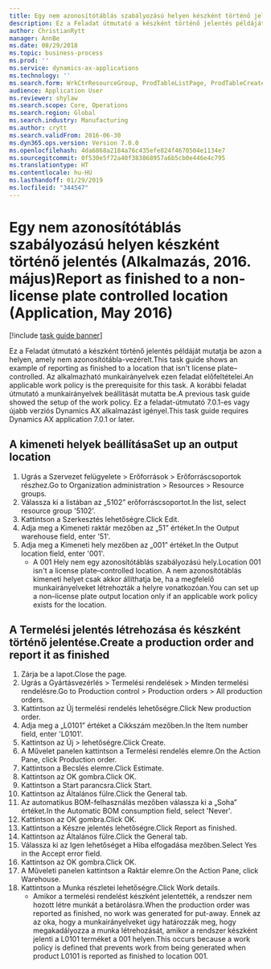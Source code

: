 ```yaml
---
title: Egy nem azonosítótáblás szabályozású helyen készként történő jelentés (Alkalmazás, 2016. május)
description: Ez a Feladat útmutató a készként történő jelentés példáját mutatja be azon a helyen, amely nem azonosítótábla-vezérelt.
author: ChristianRytt
manager: AnnBe
ms.date: 08/29/2018
ms.topic: business-process
ms.prod: ''
ms.service: dynamics-ax-applications
ms.technology: ''
ms.search.form: WrkCtrResourceGroup, ProdTableListPage, ProdTableCreate, InventItemIdLookupPurchase, ProdParmCostEstimation, ProdParmStartUp, ProdParmReportFinished, WHSWorkTable
audience: Application User
ms.reviewer: shylaw
ms.search.scope: Core, Operations
ms.search.region: Global
ms.search.industry: Manufacturing
ms.author: crytt
ms.search.validFrom: 2016-06-30
ms.dyn365.ops.version: Version 7.0.0
ms.openlocfilehash: 4da6868a2184a76c435efe824f4670504e1134e7
ms.sourcegitcommit: 0f530e5f72a40f383868957a6b5cb0e446e4c795
ms.translationtype: HT
ms.contentlocale: hu-HU
ms.lasthandoff: 01/29/2019
ms.locfileid: "344547"
---
```

# <a name="report-as-finished-to-a-non-license-plate-controlled-location--application-may-2016"></a><span data-ttu-id="fbe2f-103">Egy nem azonosítótáblás szabályozású helyen készként történő jelentés (Alkalmazás, 2016. május)</span><span class="sxs-lookup"><span data-stu-id="fbe2f-103">Report as finished to a non-license plate controlled location  (Application, May 2016)</span></span>

[!include [task guide banner](../../includes/task-guide-banner.md)]

<span data-ttu-id="fbe2f-104">Ez a Feladat útmutató a készként történő jelentés példáját mutatja be azon a helyen, amely nem azonosítótábla-vezérelt.</span><span class="sxs-lookup"><span data-stu-id="fbe2f-104">This task guide shows an example of reporting as finished to a location that isn't license plate–controlled.</span></span> <span data-ttu-id="fbe2f-105">Az alkalmazható munkairányelvek ezen feladat előfeltételei.</span><span class="sxs-lookup"><span data-stu-id="fbe2f-105">An applicable work policy is the prerequisite for this task.</span></span> <span data-ttu-id="fbe2f-106">A korábbi feladat útmutató a munkairányelvek beállítását mutatta be.</span><span class="sxs-lookup"><span data-stu-id="fbe2f-106">A previous task guide showed the setup of the work policy.</span></span> <span data-ttu-id="fbe2f-107">Ez a feladat-útmutató 7.0.1-es vagy újabb verziós Dynamics AX alkalmazást igényel.</span><span class="sxs-lookup"><span data-stu-id="fbe2f-107">This task guide requires Dynamics AX application 7.0.1 or later.</span></span>




## <a name="set-up-an-output-location"></a><span data-ttu-id="fbe2f-108">A kimeneti helyek beállítása</span><span class="sxs-lookup"><span data-stu-id="fbe2f-108">Set up an output location</span></span>
1. <span data-ttu-id="fbe2f-109">Ugrás a Szervezet felügyelete > Erőforrások > Erőforráscsoportok részhez.</span><span class="sxs-lookup"><span data-stu-id="fbe2f-109">Go to Organization administration > Resources > Resource groups.</span></span>
2. <span data-ttu-id="fbe2f-110">Válassza ki a listában az „5102” erőforráscsoportot.</span><span class="sxs-lookup"><span data-stu-id="fbe2f-110">In the list, select resource group '5102'.</span></span>
3. <span data-ttu-id="fbe2f-111">Kattintson a Szerkesztés lehetőségre.</span><span class="sxs-lookup"><span data-stu-id="fbe2f-111">Click Edit.</span></span>
4. <span data-ttu-id="fbe2f-112">Adja meg a Kimeneti raktár mezőben az „51” értéket.</span><span class="sxs-lookup"><span data-stu-id="fbe2f-112">In the Output warehouse field, enter '51'.</span></span>
5. <span data-ttu-id="fbe2f-113">Adja meg a Kimeneti hely mezőben az „001” értéket.</span><span class="sxs-lookup"><span data-stu-id="fbe2f-113">In the Output location field, enter '001'.</span></span>
    * <span data-ttu-id="fbe2f-114">A 001 Hely nem egy azonosítótáblás szabályozású hely.</span><span class="sxs-lookup"><span data-stu-id="fbe2f-114">Location 001 isn't a license plate–controlled location.</span></span> <span data-ttu-id="fbe2f-115">A nem azonosítótáblás kimeneti helyet csak akkor állíthatja be, ha a megfelelő munkairányelveket létrehozták a helyre vonatkozóan.</span><span class="sxs-lookup"><span data-stu-id="fbe2f-115">You can set up a non–license plate output location only if an applicable work policy exists for the location.</span></span>  

## <a name="create-a-production-order-and-report-it-as-finished"></a><span data-ttu-id="fbe2f-116">A Termelési jelentés létrehozása és készként történő jelentése.</span><span class="sxs-lookup"><span data-stu-id="fbe2f-116">Create a production order and report it as finished</span></span>
1. <span data-ttu-id="fbe2f-117">Zárja be a lapot.</span><span class="sxs-lookup"><span data-stu-id="fbe2f-117">Close the page.</span></span>
2. <span data-ttu-id="fbe2f-118">Ugrás a Gyártásvezérlés > Termelési rendelések > Minden termelési rendelésre.</span><span class="sxs-lookup"><span data-stu-id="fbe2f-118">Go to Production control > Production orders > All production orders.</span></span>
3. <span data-ttu-id="fbe2f-119">Kattintson az Új termelési rendelés lehetőségre.</span><span class="sxs-lookup"><span data-stu-id="fbe2f-119">Click New production order.</span></span>
4. <span data-ttu-id="fbe2f-120">Adja meg a „L0101” értéket a Cikkszám mezőben.</span><span class="sxs-lookup"><span data-stu-id="fbe2f-120">In the Item number field, enter 'L0101'.</span></span>
5. <span data-ttu-id="fbe2f-121">Kattintson az Új > lehetőségre.</span><span class="sxs-lookup"><span data-stu-id="fbe2f-121">Click Create.</span></span>
6. <span data-ttu-id="fbe2f-122">A Művelet panelen kattintson a Termelési rendelés elemre.</span><span class="sxs-lookup"><span data-stu-id="fbe2f-122">On the Action Pane, click Production order.</span></span>
7. <span data-ttu-id="fbe2f-123">Kattintson a Becslés elemre.</span><span class="sxs-lookup"><span data-stu-id="fbe2f-123">Click Estimate.</span></span>
8. <span data-ttu-id="fbe2f-124">Kattintson az OK gombra.</span><span class="sxs-lookup"><span data-stu-id="fbe2f-124">Click OK.</span></span>
9. <span data-ttu-id="fbe2f-125">Kattintson a Start parancsra.</span><span class="sxs-lookup"><span data-stu-id="fbe2f-125">Click Start.</span></span>
10. <span data-ttu-id="fbe2f-126">Kattintson az Általános fülre.</span><span class="sxs-lookup"><span data-stu-id="fbe2f-126">Click the General tab.</span></span>
11. <span data-ttu-id="fbe2f-127">Az automatikus BOM-felhasználás mezőben válassza ki a „Soha” értéket.</span><span class="sxs-lookup"><span data-stu-id="fbe2f-127">In the Automatic BOM consumption field, select 'Never'.</span></span>
12. <span data-ttu-id="fbe2f-128">Kattintson az OK gombra.</span><span class="sxs-lookup"><span data-stu-id="fbe2f-128">Click OK.</span></span>
13. <span data-ttu-id="fbe2f-129">Kattintson a Készre jelentés lehetőségre.</span><span class="sxs-lookup"><span data-stu-id="fbe2f-129">Click Report as finished.</span></span>
14. <span data-ttu-id="fbe2f-130">Kattintson az Általános fülre.</span><span class="sxs-lookup"><span data-stu-id="fbe2f-130">Click the General tab.</span></span>
15. <span data-ttu-id="fbe2f-131">Válassza ki az Igen lehetőséget a Hiba elfogadása mezőben.</span><span class="sxs-lookup"><span data-stu-id="fbe2f-131">Select Yes in the Accept error field.</span></span>
16. <span data-ttu-id="fbe2f-132">Kattintson az OK gombra.</span><span class="sxs-lookup"><span data-stu-id="fbe2f-132">Click OK.</span></span>
17. <span data-ttu-id="fbe2f-133">A Műveleti panelen kattintson a Raktár elemre.</span><span class="sxs-lookup"><span data-stu-id="fbe2f-133">On the Action Pane, click Warehouse.</span></span>
18. <span data-ttu-id="fbe2f-134">Kattintson a Munka részletei lehetőségre.</span><span class="sxs-lookup"><span data-stu-id="fbe2f-134">Click Work details.</span></span>
    * <span data-ttu-id="fbe2f-135">Amikor a termelési rendelést készként jelentették, a rendszer nem hozott létre munkát a betárolásra.</span><span class="sxs-lookup"><span data-stu-id="fbe2f-135">When the production order was reported as finished, no work was generated for put-away.</span></span> <span data-ttu-id="fbe2f-136">Ennek az az oka, hogy a munkairányelveket úgy határozzák meg, hogy megakadályozza a munka létrehozását, amikor a rendszer készként jelenti a L0101 terméket a 001 helyen.</span><span class="sxs-lookup"><span data-stu-id="fbe2f-136">This occurs because a work policy is defined that prevents work from being generated when product L0101 is reported as finished to location 001.</span></span>  

